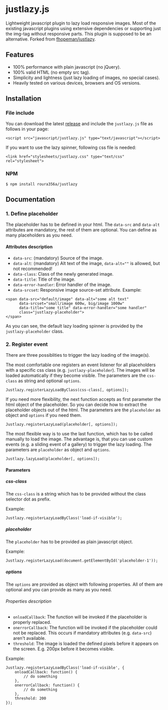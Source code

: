 # justlazy.js

Lightweight javascript plugin to lazy load responsive images. Most of the existing javascript plugins using extensive dependencies or supporting just the img-tag without responsive parts. This plugin is supposed to be an alternative. Forked from [fhopeman/justlazy](https://github.com/fhopeman/justlazy).

## Features

- 100% performance with plain javascript (no jQuery).
- 100% valid HTML (no empty src tag).
- Simplicity and lightness (just lazy loading of images, no special cases).
- Heavily tested on various devices, browsers and OS versions.

## Installation

### File include
You can download the latest [release](https://github.com/roura356a/justlazy/releases) and include the `justlazy.js` file as follows in your page:
```
<script src="javascript/justlazy.js" type="text/javascript"></script>
```

If you want to use the lazy spinner, following css file is needed:
```
<link href="stylesheets/justlazy.css" type="text/css" rel="stylesheet">
```

### NPM
```
$ npm install roura356a/justlazy
```

## Documentation
### 1. Define placeholder

The placeholder has to be defined in your html. The `data-src` and `data-alt` attributes are mandatory, the rest of them are optional. You can define as many placeholders as you need.

#### Attributes description
- `data-src`: (mandatory) Source of the image.
- `data-alt`: (mandatory) Alt text of the image, `data-alt=""` is allowed, but not recommended!
- `data-class`: Class of the newly generated image.
- `data-title`: Title of the image.
- `data-error-handler`: Error handler of the image.
- `data-srcset`: Responsive image source-set attribute.
Example:
```
<span data-src="default/image" data-alt="some alt text"
      data-srcset="small/image 600w, big/image 1000w"
      data-title="some title" data-error-handler="some handler"
      class="justlazy-placeholder">
</span>
```
As you can see, the default lazy loading spinner is provided by the `justlazy-placeholder` class.

### 2. Register event
There are three possiblities to trigger the lazy loading of the image(s).

The most comfortable one registers an event listener for all placeholders with a specific css class (e.g. `justlazy-placeholder`). The images will be loaded automatically if they become visible. The parameters are the `css-class` as string and optional `options`.
```
Justlazy.registerLazyLoadByClass(css-class[, options]);
```

If you need more flexibility, the next function accepts as first parameter the html object of the placeholder. So you can decide how to extract the placeholder objects out of the html. The parameters are the `placeholder` as object and `options` if you need them.
```
Justlazy.registerLazyLoad(placeholder[, options]);
```

The most flexible way is to use the last function, which has to be called manually to load the image. The advantage is, that you can use custom events (e.g. a sliding event of a gallery) to trigger the lazy loading. The parameters are `placeholder` as object and `options`.
```
Justlazy.lazyLoad(placeholder[, options]);
```

#### Parameters
##### css-class
The `css-class` is a string which has to be provided without the class selector dot as prefix.

Example:
```
Justlazy.registerLazyLoadByClass('load-if-visible');
```

##### placeholder
The `placeholder` has to be provided as plain javascript object.

Example:
```
Justlazy.registerLazyLoad(document.getElementById('placeholder-1'));
```

##### options
The `options` are provided as object with following properties. All of them are optional and you can provide as many as you need.

###### Properties description
- `onloadCallback`: The function will be invoked if the placeholder is properly replaced.
- `onerrorCallback`: The function will be invoked if the placeholder could not be replaced. This occurs if mandatory attributes (e.g. `data-src`) aren't available.
- `threshold`: The image is loaded the defined pixels before it appears on the screen. E.g. 200px before it becomes visible.

Example:
```
Justlazy.registerLazyLoadByClass('load-if-visible', {
    onloadCallback: function() {
        // do something
    },
    onerrorCallback: function() {
        // do something
    },
    threshold: 200
});
```
